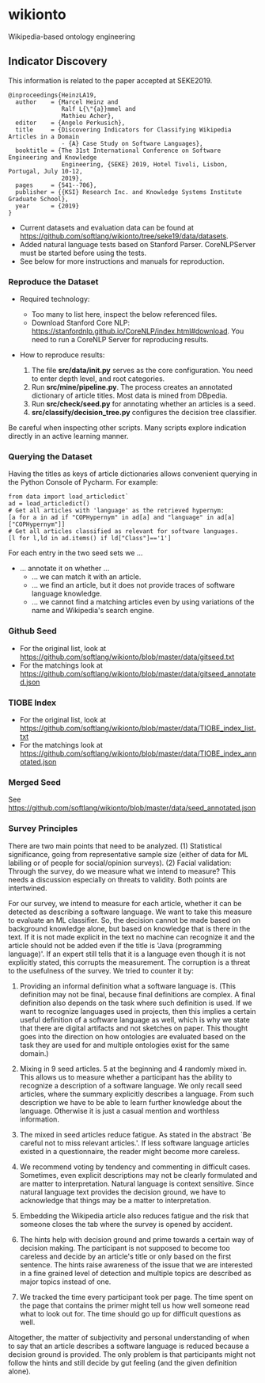 # wikionto
Wikipedia-based ontology engineering

## Indicator Discovery
This information is related to the paper accepted at SEKE2019.

```
@inproceedings{HeinzLA19,
  author    = {Marcel Heinz and
               Ralf L{\"{a}}mmel and
               Mathieu Acher},
  editor    = {Angelo Perkusich},
  title     = {Discovering Indicators for Classifying Wikipedia Articles in a Domain
               - {A} Case Study on Software Languages},
  booktitle = {The 31st International Conference on Software Engineering and Knowledge
               Engineering, {SEKE} 2019, Hotel Tivoli, Lisbon, Portugal, July 10-12,
               2019},
  pages     = {541--706},
  publisher = {{KSI} Research Inc. and Knowledge Systems Institute Graduate School},
  year      = {2019}
}
```

* Current datasets and evaluation data can be found at https://github.com/softlang/wikionto/tree/seke19/data/datasets.
* Added natural language tests based on Stanford Parser. CoreNLPServer must be started before using the tests. 
* See below for more instructions and manuals for reproduction.

### Reproduce the Dataset

* Required technology: 
  * Too many to list here, inspect the below referenced files. 
  * Download Stanford Core NLP: https://stanfordnlp.github.io/CoreNLP/index.html#download. You need to run a CoreNLP Server for reproducing results.
  
* How to reproduce results:
  1. The file **src/data/__init__.py** serves as the core configuration. You need to enter depth level, and root categories.
  2. Run **src/mine/pipeline.py**. The process creates an annotated dictionary of article titles. Most data is mined from DBpedia.
  3. Run **src/check/seed.py** for annotating whether an articles is a seed.
  4. **src/classify/decision_tree.py** configures the decision tree classifier.

Be careful when inspecting other scripts. Many scripts explore indication directly in an active learning manner.

### Querying the Dataset
Having the titles as keys of article dictionaries allows convenient querying in the Python Console of Pycharm. For example: 
```
from data import load_articledict`
ad = load_articledict()
# Get all articles with 'language' as the retrieved hypernym:
[a for a in ad if "COPHypernym" in ad[a] and "language" in ad[a]["COPHypernym"]]
# Get all articles classified as relevant for software languages.
[l for l,ld in ad.items() if ld["Class"]=='1']
```

For each entry in the two seed sets we ...
* ... annotate it on whether ...
  * ... we can match it with an article.
  * ... we find an article, but it does not provide traces of software language knowledge.
  * ... we cannot find a matching articles even by using variations of the name and Wikipedia's search engine.

### Github Seed

* For the original list, look at https://github.com/softlang/wikionto/blob/master/data/gitseed.txt
* For the matchings look at https://github.com/softlang/wikionto/blob/master/data/gitseed_annotated.json

### TIOBE Index

* For the original list, look at https://github.com/softlang/wikionto/blob/master/data/TIOBE_index_list.txt
* For the matchings look at https://github.com/softlang/wikionto/blob/master/data/TIOBE_index_annotated.json

### Merged Seed

See https://github.com/softlang/wikionto/blob/master/data/seed_annotated.json

### Survey Principles 
There are two main points that need to be analyzed. (1) Statistical significance, going from representative sample size (either of data for ML labiling or of people for social/opinion surveys). (2) Facial validation: Through the survey, do we measure what we intend to measure? This needs a discussion especially on threats to validity. Both points are intertwined.

For our survey, we intend to measure for each article, whether it can be detected as describing a software language. We want to take this measure to evaluate an ML classifier. So, the decision cannot be made based on background knowledge alone, but based on knowledge that is there in the text. If it is not made explicit in the text no machine can recognize it and the article should not be added even if the title is 'Java (programming language)'. If an expert still tells that it is a language even though it is not explicitly stated, this corrupts the measurement. The corruption is a threat to the usefulness of the survey. We tried to counter it by:

1. Providing an informal definition what a software language is. (This definition may not be final, because final definitions are complex. A final definition also depends on the task where such definition is used. If we want to recognize languages used in projects, then this implies a certain useful definition of a software language as well, which is why we state that there are digital artifacts and not sketches on paper. This thought goes into the direction on how ontologies are evaluated based on the task they are used for and multiple ontologies exist for the same domain.)

2. Mixing in 9 seed articles. 5 at the beginning and 4 randomly mixed in. This allows us to measure whether a participant has the ability to recognize a description of a software language. We only recall seed articles, where the summary explicitly describes a language. From such description we have to be able to learn further knowledge about the language. Otherwise it is just a casual mention and worthless information.

3. The mixed in seed articles reduce fatigue. As stated in the abstract `Be careful not to miss relevant articles.'. If less software language articles existed in a questionnaire, the reader might become more careless.

4. We recommend voting by tendency and commenting in difficult cases. Sometimes, even explicit descriptions may not be clearly formulated and are matter to interpretation. Natural language is context sensitive. Since natural language text provides the decision ground, we have to acknowledge that things may be a matter to interpretation.

5. Embedding the Wikipedia article also reduces fatigue and the risk that someone closes the tab where the survey is opened by accident.

6. The hints help with decision ground and prime towards a certain way of decision making. The participant is not supposed to become too careless and decide by an article's title or only based on the first sentence. The hints raise awareness of the issue that we are interested in a fine grained level of detection and multiple topics are described as major topics instead of one.

7. We tracked the time every participant took per page. The time spent on the page that contains the primer might tell us how well someone read what to look out for. The time should go up for difficult questions as well.

Altogether, the matter of subjectivity and personal understanding of when to say that an article describes a software language is reduced because a decision ground is provided. The only problem is that participants might not follow the hints and still decide by gut feeling (and the given definition alone).
